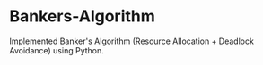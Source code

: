 # Bankers-Algorithm
Implemented Banker's Algorithm (Resource Allocation + Deadlock Avoidance) using Python.
